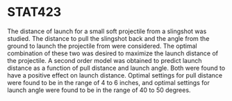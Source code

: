 # STAT423
The distance of launch for a small soft
projectile from a slingshot was studied. The
distance to pull the slingshot back and the
angle from the ground to launch the
projectile from were considered. The
optimal combination of these two was
desired to maximize the launch distance of
the projectile. A second order model was
obtained to predict launch distance as a
function of pull distance and launch angle.
Both were found to have a positive effect on
launch distance. Optimal settings for pull
distance were found to be in the range of 4
to 6 inches, and optimal settings for launch
angle were found to be in the range of 40 to
50 degrees.
